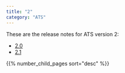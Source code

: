 ```yaml
---
title: "2"
category: "ATS"
---
```


These are the release notes for ATS version 2:

* [2.0](release-notes-2)
* [2.1](2.1)

{{% number_child_pages sort="desc" %}}
